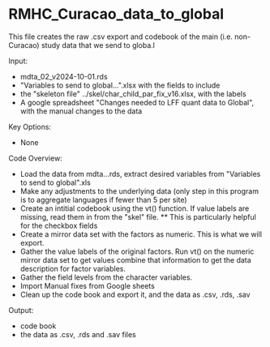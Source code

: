 # RMHC_Curacao_data_to_global

This file creates the raw .csv export and codebook of the main (i.e. non-Curacao) study data that we send to globa.l

Input:

* mdta_02_v2024-10-01.rds
* "Variables to send to global...".xlsx with the fields to include  
* the "skeleton file" ../skel/char_child_par_fix_v16.xlsx, with the labels
* A google spreadsheet "Changes needed to LFF quant data to Global", with the manual changes to the data

Key Options:

* None  

Code Overview:

* Load the data from mdta...rds, extract desired variables from "Variables to send to global".xls
* Make any adjustments to the underlying data (only step in this program is to aggregate languages if fewer than 5 per site)
* Create an intitial codebook using the vt() function. If value labels are missing, read them in from the "skel" file. 
** This is particularly helpful for the checkbox fields
* Create a mirror data set with the factors as numeric. This is what we will export.
* Gather the value labels of the original factors. Run vt() on the numeric mirror data set to get values combine that information to get the data description for factor variables.
* Gather the field levels from the character variables.
* Import Manual fixes from Google sheets
* Clean up the code book and export it, and the data as .csv, .rds, .sav

Output:
* code book
* the data as .csv, .rds and .sav files
 
